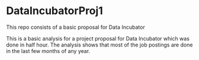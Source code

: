 # DataIncubatorProj1
This repo consists of a basic proposal for Data Incubator

This is a basic analysis for a project proposal for Data Incubator which was done in half hour.
The analysis shows that most of the job postings are done in the last few months of any year.

